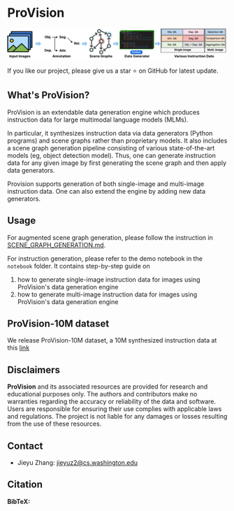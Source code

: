 # ProVision

<p align="center">
    <img src="pipeline.png" width="1000" style="margin-bottom: 0.2;"/>
<p>

If you like our project, please give us a star ⭐ on GitHub for latest update.  </h2>




## What's ProVision?

ProVision is an extendable data generation engine which produces instruction data for large multimodal language models (MLMs). 

In particular, it synthesizes instruction data via data generators (Python programs) and scene graphs rather than proprietary models.
It also includes a scene graph generation pipeline consisting of various state-of-the-art models (eg, object detection model). 
Thus, one can generate instruction data for any given image by first generating the scene graph and then apply data generators.

Provision supports generation of both single-image and multi-image instruction data.
One can also extend the engine by adding new data generators.

## Usage

For augmented scene graph generation, please follow the instruction in [SCENE_GRAPH_GENERATION.md](SCENE_GRAPH_GENERATION.md).

For instruction generation, please refer to the demo notebook in the `notebook` folder.
It contains step-by-step guide on 
1. how to generate single-image instruction data for images using ProVision's data generation engine
2. how to generate multi-image instruction data for images using ProVision's data generation engine

## ProVision-10M dataset

We release ProVision-10M dataset, a 10M synthesized instruction data at this [link](huggingface.co/Salesforce/ProVision-10M)

## Disclaimers
**ProVision** and its associated resources are provided for research and educational purposes only. 
The authors and contributors make no warranties regarding the accuracy or reliability of the data and software. 
Users are responsible for ensuring their use complies with applicable laws and regulations. 
The project is not liable for any damages or losses resulting from the use of these resources.


## Contact

- Jieyu Zhang: jieyuz2@cs.washington.edu

## Citation

**BibTeX:**

```bibtex

```


